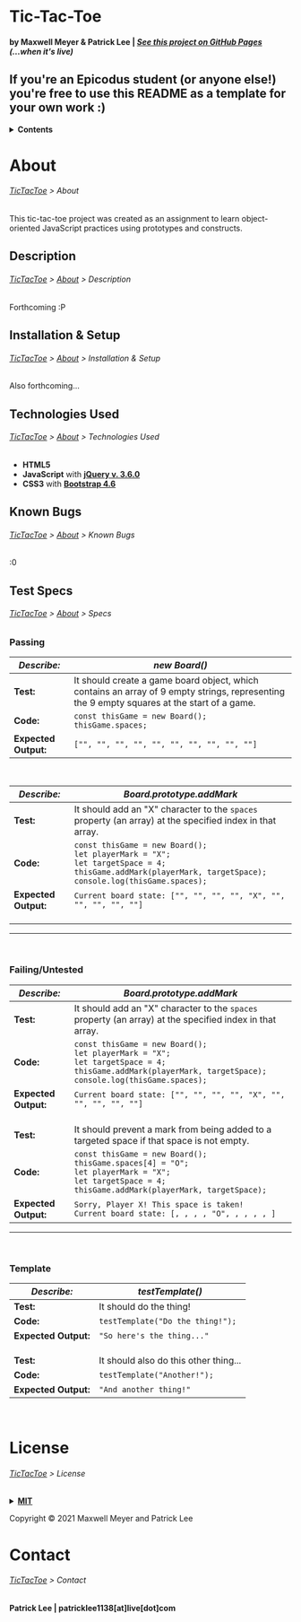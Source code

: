 # <a name="TicTacToe"></a>Tic-Tac-Toe
#### by Maxwell Meyer & Patrick Lee | _[See this project on GitHub Pages](https://patrick-verbs.github.io/tictactoe)_ _(...when it's live)_

## __If you're an Epicodus student__ (or anyone else!) you're free to use this README as a template for your own work :)
<details><summary><strong>Contents</strong></summary>
<ul>
  <li><a href="#About">About</a></li>
  <ul>
    <li><a href="#Description">Description</a></li>
    <li><a href="#Install">Installation & Setup</a></li>
    <li><a href="#Technologies">Technologies Used</a></li>
    <li><a href="#Bugs">Known Bugs</a></li>
    <li><a href="#Specs">Test Specs</a></li>
  </ul>
  <li><a href="#License">License</a></li>
  <li><a href="#Contact">Contact</a></li>
</ul>
</details>

# <a name="About"></a>About
###### _[TicTacToe](https://github.com/patrick-verbs/tictactoe) > About_
This tic-tac-toe project was created as an assignment to learn object-oriented JavaScript practices using prototypes and constructs.

## <a name="Description"></a>Description
###### _[TicTacToe](https://github.com/patrick-verbs/tictactoe) > [About](#About) > Description_
Forthcoming :P

## <a name="Install"></a>Installation & Setup
###### _[TicTacToe](https://github.com/patrick-verbs/tictactoe) > [About](#About) > Installation & Setup_
Also forthcoming...

## <a name="Technologies"></a>Technologies Used
###### _[TicTacToe](https://github.com/patrick-verbs/tictactoe) > [About](#About) > Technologies Used_
- __HTML5__
- __JavaScript__ with __[jQuery v. 3.6.0](https://jquery.com/)__
- __CSS3__ with __[Bootstrap 4.6](https://getbootstrap.com/docs/4.6/getting-started/introduction/)__

## <a name="Bugs"></a>Known Bugs
###### _[TicTacToe](https://github.com/patrick-verbs/tictactoe) > [About](#About) > Known Bugs_
:0

## <a name="Specs"></a>Test Specs
###### _[TicTacToe](https://github.com/patrick-verbs/tictactoe) > [About](#About) > Specs_
### Passing
| _Describe:_            | _new Board()_ |
|------------------------|--------------|
| __Test:__              | It should create a game board object, which contains an array of 9 empty strings, representing the 9 empty squares at the start of a game. |
| __Code:__              | ```const thisGame = new Board();```<br>```thisGame.spaces;``` |
| __Expected Output:__   | ```["", "", "", "", "", "", "", "", "", ""]``` |

<br>

| _Describe:_            | _Board.prototype.addMark_ |
|------------------------|--------------|
| __Test:__              | It should add an "X" character to the ```spaces``` property (an array) at the specified index in that array.  |
| __Code:__              | ```const thisGame = new Board();```<br>```let playerMark = "X";```<br>```let targetSpace = 4;```<br>```thisGame.addMark(playerMark, targetSpace);```<br>```console.log(thisGame.spaces);``` |
| __Expected Output:__   | ```Current board state: ["", "", "", "", "X", "", "", "", "", ""]``` |
|                        ||
|                        ||
|                        ||


---
<br>

### Failing/Untested
| _Describe:_            | _Board.prototype.addMark_ |
|------------------------|--------------|
| __Test:__              | It should add an "X" character to the ```spaces``` property (an array) at the specified index in that array.  |
| __Code:__              | ```const thisGame = new Board();```<br>```let playerMark = "X";```<br>```let targetSpace = 4;```<br>```thisGame.addMark(playerMark, targetSpace);```<br>```console.log(thisGame.spaces);``` |
| __Expected Output:__   | ```Current board state: ["", "", "", "", "X", "", "", "", "", ""]``` |
|                        ||
|                        ||
|                        ||
| __Test:__              | It should prevent a mark from being added to a targeted space if that space is not empty.  |
| __Code:__              | ```const thisGame = new Board();```<br>```thisGame.spaces[4] = "O";```<br>```let playerMark = "X";```<br>```let targetSpace = 4;```<br>```thisGame.addMark(playerMark, targetSpace);``` |
| __Expected Output:__   | ```Sorry, Player X! This space is taken!```<br>```Current board state: [, , , , "O", , , , , ]``` |



---
<br>

### Template
| _Describe:_            | _testTemplate()_ |
|------------------------|--------------|
| __Test:__              | It should do the thing! |
| __Code:__              | ```testTemplate("Do the thing!");``` |
| __Expected Output:__   | ```"So here's the thing..."``` |
|                        ||
|                        ||
|                        ||
| __Test:__              | It should also do this other thing... |
| __Code:__              | ```testTemplate("Another!");``` |
| __Expected Output:__   | ```"And another thing!"``` |

<br>

# <a name="License"></a>License
###### _[TicTacToe](https://github.com/patrick-verbs/tictactoe) > License_
<details>
<summary><a href="https://opensource.org/licenses/MIT"><strong>MIT</strong></a></summary>
<pre>
MIT License

Copyright (c) 2021 Maxwell Meyer and Patrick Lee

Permission is hereby granted, free of charge, to any person obtaining a copy
of this software and associated documentation files (the "Software"), to deal
in the Software without restriction, including without limitation the rights
to use, copy, modify, merge, publish, distribute, sublicense, and/or sell
copies of the Software, and to permit persons to whom the Software is
furnished to do so, subject to the following conditions:

The above copyright notice and this permission notice shall be included in all
copies or substantial portions of the Software.

THE SOFTWARE IS PROVIDED "AS IS", WITHOUT WARRANTY OF ANY KIND, EXPRESS OR
IMPLIED, INCLUDING BUT NOT LIMITED TO THE WARRANTIES OF MERCHANTABILITY,
FITNESS FOR A PARTICULAR PURPOSE AND NONINFRINGEMENT. IN NO EVENT SHALL THE
AUTHORS OR COPYRIGHT HOLDERS BE LIABLE FOR ANY CLAIM, DAMAGES OR OTHER
LIABILITY, WHETHER IN AN ACTION OF CONTRACT, TORT OR OTHERWISE, ARISING FROM,
OUT OF OR IN CONNECTION WITH THE SOFTWARE OR THE USE OR OTHER DEALINGS IN THE
SOFTWARE.
</pre>
</details>

Copyright © 2021 Maxwell Meyer and Patrick Lee

# <a name="Contact"></a>Contact
###### _[TicTacToe](https://github.com/patrick-verbs/tictactoe) > Contact_
#### Patrick Lee | patricklee1138[at]live[dot]com